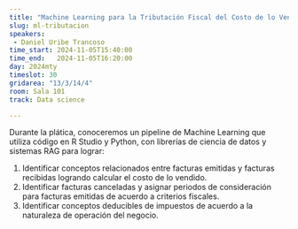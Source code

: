 ```yaml
---
title: "Machine Learning para la Tributación Fiscal del Costo de lo Vendido"
slug: ml-tributacion
speakers:
 - Daniel Uribe Trancoso
time_start: 2024-11-05T15:40:00
time_end:   2024-11-05T16:20:00
day: 2024mty
timeslot: 30
gridarea: "13/3/14/4"
room: Sala 101
track: Data science

---
```


Durante la plática, conoceremos un pipeline de Machine Learning que utiliza código en R Studio y Python, con librerías de ciencia de datos y sistemas RAG para lograr:
1. Identificar conceptos relacionados entre facturas emitidas y facturas recibidas logrando calcular el costo de lo vendido.
2. Identificar facturas canceladas y asignar periodos de consideración para facturas emitidas de acuerdo a criterios fiscales.
3. Identificar conceptos deducibles de impuestos de acuerdo a la naturaleza de operación del negocio.
